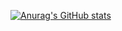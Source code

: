 [![Anurag's GitHub stats](https://github-readme-stats.vercel.app/api?username=MariaChrysafis)](https://github.com/anuraghazra/github-readme-stats)
